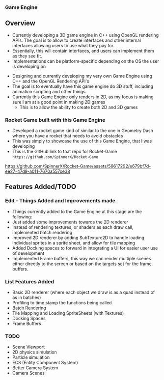 ### Game Engine

## Overview
- Currently developing a 3D game engine in C++ using OpenGL rendering APIs.
The goal is to allow to create interfaces and other internal interfaces allowing users to use what they pay for.
- Essentially, this will contain interfaces, and users can implement them as they see fit.
- Implementations can be platform-specific depending on the OS the user is developing on

* Designing and currently developing my very own Game Engine using C++ and the OpenGL Rendering API's
* The goal is to eventually have this game engine do 3D stuff, including animation scripting and other things.
* Currently this Game Engine only renders in 2D, as my focus is making sure I am at a good point in making 2D games
    * This is to allow the ability to create both 2D and 3D games

### Rocket Game built with this Game Engine
* Developed a rocket game kind of similar to the one in Geometry Dash where you have a rocket that needs to avoid obstacles
* This was simply to showcase the use of this Game Engine, that I was developing
* This is the GitHub link to that repo for Rocket-Game `https://github.com/SpinnerX/Rocket-Game`

https://github.com/SpinnerX/Rocket-Game/assets/56617292/e679bf7d-ee27-47d9-a011-7670a557ce38

## Features Added/TODO

### Edit - Things Added and Improvements made.
* Things currently added to the Game Engine at this stage are the following:
* Just added some improvements towards the 2D renderer
* Instead of rendering textures, or shaders as each draw call, implemented batch rendering
* Improved 2D renderer by adding SubTexture2D to handle loading individual sprites in a sprite sheet, and allow for tile mapping
* Added Docking spaces to forward in integrating a UI for easier user use of development
* Implemented Frame buffers, this way we can render multiple scenes either directly to the screen or based on the targets set for the frame buffers.

### List Features Added
   *  Basic 2D renderer (where each object we draw is as a quad instead of as in batches)
   *  Profiling to time stamp the functions being called
   *  Batch Rendering
   *  Tile Mapping and Loading SpriteSheets (with Textures)
   *  Docking Spaces
   * Frame Buffers

### TODO
  * Scene Viewport
  * 2D physics simulation
  * Particle simulation
  * ECS (Entity Component System)
  * Better Camera System
  * Camera Scenes
